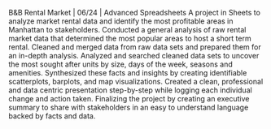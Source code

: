 B&B Rental Market | 06/24 | Advanced Spreadsheets
A project in Sheets to analyze market rental data and identify the most profitable areas in Manhattan to stakeholders.
  Conducted a general analysis of raw rental market data that determined the most popular areas to host a short term rental. Cleaned and merged data from raw data sets and prepared them for an in-depth analysis.
  Analyzed and searched cleaned data sets to uncover the most sought after units by size, days of the week, seasons and amenities. Synthesized these facts and insights by creating identifiable scatterplots, barplots, and map visualizations.
  Created a clean, professional and data centric presentation step-by-step while logging each individual change and action taken. Finalizing the project by creating an executive summary to share with stakeholders in an easy to understand language backed by facts and data.

